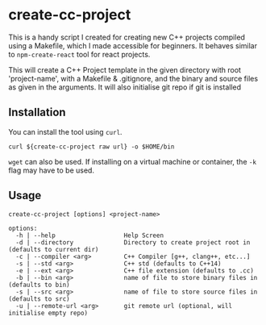 # create-cc-project
This is a handy script I created for creating new C++ projects compiled using a Makefile,
which I made accessible for beginners. It behaves similar to `npm-create-react` tool for
react projects.

This will create a C++ Project template in the given directory with root 'project-name',
with a Makefile & .gitignore, and the binary and source files as given in the arguments.
It will also initialise git repo if git is installed

## Installation
You can install the tool using `curl`.
```
curl ${create-cc-project raw url} -o $HOME/bin
```
`wget` can also be used. If installing on a virtual machine or container, the `-k` flag 
may have to be used.

## Usage
```
create-cc-project [options] <project-name>

options:
  -h | --help				    Help Screen
  -d | --directory			    Directory to create project root in (defaults to current dir)
  -c | --compiler <arg>		    C++ Compiler [g++, clang++, etc...]
  -s | --std <arg>			    C++ std (defaults to C++14)
  -e | --ext <arg>			    C++ file extension (defaults to .cc)
  -b | --bin <arg>			    name of file to store binary files in (defaults to bin)
  -s | --src <arg>			    name of file to store source files in (defaults to src)
  -u | --remote-url <arg>	    git remote url (optional, will initialise empty repo)
```
